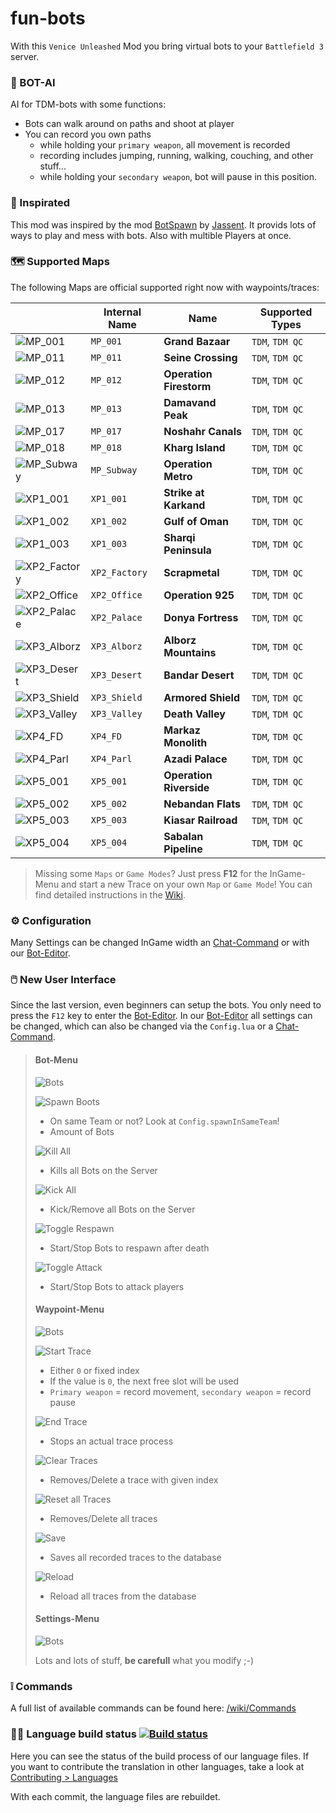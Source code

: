 # fun-bots
With this `Venice Unleashed` Mod you bring virtual bots to your `Battlefield 3` server.

### :robot: BOT-AI
AI for TDM-bots with some functions:
- Bots can walk around on paths and shoot at player
- You can record you own paths
	- while holding your `primary weapon`, all movement is recorded
	- recording includes jumping, running, walking, couching, and other stuff...
	- while holding your `secondary weapon`, bot will pause in this position.

### :smiling_face_with_three_hearts: Inspirated
This mod was inspired by the mod [BotSpawn](https://github.com/J4nssent/VU-Mods/tree/master/BotSpawn "Original Mod by Jassent") by [Jassent](https://github.com/J4nssent "Jassent").
It provids lots of ways to play and mess with bots. Also with multible Players at once.

### :world_map: Supported Maps
The following Maps are official supported right now with waypoints/traces:

|   	|   Internal Name	|   Name	|   Supported Types	|
|---	|---	|---	|---	|
|   ![MP_001](https://github.com/Joe91/fun-bots/blob/master/Screenshots/Maps/mp_001.jpg?raw=true) 	|   `MP_001`	| **Grand Bazaar** | `TDM`, `TDM QC` |
|   ![MP_011](https://github.com/Joe91/fun-bots/blob/master/Screenshots/Maps/mp_011.jpg?raw=true) 	|   `MP_011`	| **Seine Crossing** | `TDM`, `TDM QC` |
|   ![MP_012](https://github.com/Joe91/fun-bots/blob/master/Screenshots/Maps/mp_012.jpg?raw=true) 	|   `MP_012`	| **Operation Firestorm** | `TDM`, `TDM QC` |
|   ![MP_013](https://github.com/Joe91/fun-bots/blob/master/Screenshots/Maps/mp_013.jpg?raw=true) 	|   `MP_013`	| **Damavand Peak** | `TDM`, `TDM QC` |
|   ![MP_017](https://github.com/Joe91/fun-bots/blob/master/Screenshots/Maps/mp_017.jpg?raw=true) 	|   `MP_017`	| **Noshahr Canals** | `TDM`, `TDM QC` |
|   ![MP_018](https://github.com/Joe91/fun-bots/blob/master/Screenshots/Maps/mp_018.jpg?raw=true) 	|   `MP_018`	| **Kharg Island** | `TDM`, `TDM QC` |
|   ![MP_Subway](https://github.com/Joe91/fun-bots/blob/master/Screenshots/Maps/mp_subway.jpg?raw=true) 	|   `MP_Subway`	| **Operation Metro** | `TDM`, `TDM QC` |
|   ![XP1_001](https://github.com/Joe91/fun-bots/blob/master/Screenshots/Maps/xp1_001.jpg?raw=true) 	|   `XP1_001`	| **Strike at Karkand** | `TDM`, `TDM QC` |
|   ![XP1_002](https://github.com/Joe91/fun-bots/blob/master/Screenshots/Maps/xp1_002.jpg?raw=true) 	|   `XP1_002`	| **Gulf of Oman** | `TDM`, `TDM QC` |
|   ![XP1_003](https://github.com/Joe91/fun-bots/blob/master/Screenshots/Maps/xp1_003.jpg?raw=true) 	|   `XP1_003`	| **Sharqi Peninsula** | `TDM`, `TDM QC` |
|   ![XP2_Factory](https://github.com/Joe91/fun-bots/blob/master/Screenshots/Maps/xp2_factory.jpg?raw=true) 	|   `XP2_Factory`	| **Scrapmetal** | `TDM`, `TDM QC` |
|   ![XP2_Office](https://github.com/Joe91/fun-bots/blob/master/Screenshots/Maps/xp2_office.jpg?raw=true) 	|   `XP2_Office`	| **Operation 925** | `TDM`, `TDM QC` |
|   ![XP2_Palace](https://github.com/Joe91/fun-bots/blob/master/Screenshots/Maps/xp2_palace.jpg?raw=true) 	|   `XP2_Palace`	| **Donya Fortress** | `TDM`, `TDM QC` |
|   ![XP3_Alborz](https://github.com/Joe91/fun-bots/blob/master/Screenshots/Maps/xp3_alborz.jpg?raw=true) 	|   `XP3_Alborz`	| **Alborz Mountains** | `TDM`, `TDM QC` |
|   ![XP3_Desert](https://github.com/Joe91/fun-bots/blob/master/Screenshots/Maps/xp3_desert.jpg?raw=true) 	|   `XP3_Desert`	| **Bandar Desert** | `TDM`, `TDM QC` |
|   ![XP3_Shield](https://github.com/Joe91/fun-bots/blob/master/Screenshots/Maps/xp3_shield.jpg?raw=true) 	|   `XP3_Shield`	| **Armored Shield** | `TDM`, `TDM QC` |
|   ![XP3_Valley](https://github.com/Joe91/fun-bots/blob/master/Screenshots/Maps/xp3_valley.jpg?raw=true) 	|   `XP3_Valley`	| **Death Valley** | `TDM`, `TDM QC` |
|   ![XP4_FD](https://github.com/Joe91/fun-bots/blob/master/Screenshots/Maps/xp4_fd.jpg?raw=true) 	|   `XP4_FD`	| **Markaz Monolith** | `TDM`, `TDM QC` |
|   ![XP4_Parl](https://github.com/Joe91/fun-bots/blob/master/Screenshots/Maps/xp4_parl.jpg?raw=true) 	|   `XP4_Parl`	| **Azadi Palace** | `TDM`, `TDM QC` |
|   ![XP5_001](https://github.com/Joe91/fun-bots/blob/master/Screenshots/Maps/xp5_001.jpg?raw=true) 	|   `XP5_001`	| **Operation Riverside** | `TDM`, `TDM QC` |
|   ![XP5_002](https://github.com/Joe91/fun-bots/blob/master/Screenshots/Maps/xp5_002.jpg?raw=true) 	|   `XP5_002`	| **Nebandan Flats** | `TDM`, `TDM QC` |
|   ![XP5_003](https://github.com/Joe91/fun-bots/blob/master/Screenshots/Maps/xp5_003.jpg?raw=true) 	|   `XP5_003`	| **Kiasar Railroad** | `TDM`, `TDM QC` |
|   ![XP5_004](https://github.com/Joe91/fun-bots/blob/master/Screenshots/Maps/xp5_004.jpg?raw=true) 	|   `XP5_004`	| **Sabalan Pipeline** | `TDM`, `TDM QC` |

 > Missing some `Maps` or `Game Modes`? 
 > Just press **F12** for the InGame-Menu and start a new Trace on your own `Map` or `Game Mode`!
 > You can find detailed instructions in the [Wiki](https://github.com/Joe91/fun-bots/wiki).
 
### :gear: Configuration
Many Settings can be changed InGame width an [Chat-Command](https://github.com/Joe91/fun-bots/wiki/Commands) or with our [Bot-Editor](https://github.com/Joe91/fun-bots/wiki/Bot-Editor).
 
### :computer_mouse: New User Interface
Since the last version, even beginners can setup the bots. You only need to press the `F12` key to enter the [Bot-Editor](https://github.com/Joe91/fun-bots/wiki/Bot-Editor). In our [Bot-Editor](https://github.com/Joe91/fun-bots/wiki/Bot-Editor) all settings can be changed, which can also be changed via the `Config.lua` or a [Chat-Command](https://github.com/Joe91/fun-bots/wiki/Commands).

 > #### Bot-Menu
 > ![Bots](https://github.com/Joe91/fun-bots/blob/master/Screenshots/Menu/Bots.png?raw=true)
 > 
 > ![Spawn Boots](https://github.com/Joe91/fun-bots/blob/master/Screenshots/Menu/Bots/SpawnBots.png?raw=true)
 >    - On same Team or not? Look at `Config.spawnInSameTeam`!
 >    - Amount of Bots
 >    
 > ![Kill All](https://github.com/Joe91/fun-bots/blob/master/Screenshots/Menu/Bots/KillAll.png?raw=true)
 >    - Kills all Bots on the Server
 >    
 > ![Kick All](https://github.com/Joe91/fun-bots/blob/master/Screenshots/Menu/Bots/KickAll.png?raw=true)
 >    - Kick/Remove all Bots on the Server
 >    
 > ![Toggle Respawn](https://github.com/Joe91/fun-bots/blob/master/Screenshots/Menu/Bots/ToggleRespawn.png?raw=true)
 >    - Start/Stop Bots to respawn after death
 >    
 > ![Toggle Attack](https://github.com/Joe91/fun-bots/blob/master/Screenshots/Menu/Bots/ToggleAttack.png?raw=true)
 >    - Start/Stop Bots to attack players
 > 
 > #### Waypoint-Menu
 > ![Bots](https://github.com/Joe91/fun-bots/blob/master/Screenshots/Menu/Waypoints.png?raw=true)
 > 
 > ![Start Trace](https://github.com/Joe91/fun-bots/blob/master/Screenshots/Menu/Waypoints/StartTrace.png?raw=true)
 >    - Either `0` or fixed index
 >    - If the value is `0`, the next free slot will be used
 >    - `Primary weapon` = record movement, `secondary weapon` = record pause
 >    
 > ![End Trace](https://github.com/Joe91/fun-bots/blob/master/Screenshots/Menu/Waypoints/EndTrace.png?raw=true)
 >    - Stops an actual trace process
 >    
 > ![Clear Traces](https://github.com/Joe91/fun-bots/blob/master/Screenshots/Menu/Waypoints/ClearTrace.png?raw=true)
 >    - Removes/Delete a trace with given index
 >    
 > ![Reset all Traces](https://github.com/Joe91/fun-bots/blob/master/Screenshots/Menu/Waypoints/ResetAllTraces.png?raw=true)
 >    - Removes/Delete all traces
 >    
 > ![Save](https://github.com/Joe91/fun-bots/blob/master/Screenshots/Menu/Waypoints/Save.png?raw=true)
 >    - Saves all recorded traces to the database
 >    
 > ![Reload](https://github.com/Joe91/fun-bots/blob/master/Screenshots/Menu/Waypoints/Reload.png?raw=true)
 >    - Reload all traces from the database
 > 
 > #### Settings-Menu
 > ![Bots](https://github.com/Joe91/fun-bots/blob/master/Screenshots/Menu/Settings.png?raw=true)
 > 
 > Lots and lots of stuff, **be carefull** what you modify ;-)

### :grey_exclamation: Commands
A full list of available commands can be found here: [/wiki/Commands](https://github.com/Joe91/fun-bots/wiki/Commands)

### :rainbow_flag: Language build status [![Build status](https://ci.appveyor.com/api/projects/status/m32v0gb03s3lkgrk?svg=true)](https://ci.appveyor.com/project/Bizarrus/bizzi)

Here you can see the status of the build process of our language files. If you want to contribute the translation in other languages, take a look at [Contributing > Languages](https://github.com/Joe91/fun-bots/wiki/Languages)

With each commit, the language files are rebuildet.
